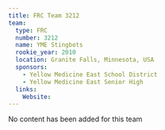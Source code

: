 ```yaml
---
title: FRC Team 3212
team:
  type: FRC
  number: 3212
  name: YME Stingbots
  rookie_year: 2010
  location: Granite Falls, Minnesota, USA
  sponsors:
    - Yellow Medicine East School District
    - Yellow Medicine East Senior High
  links:
    Website: 
---
```

No content has been added for this team